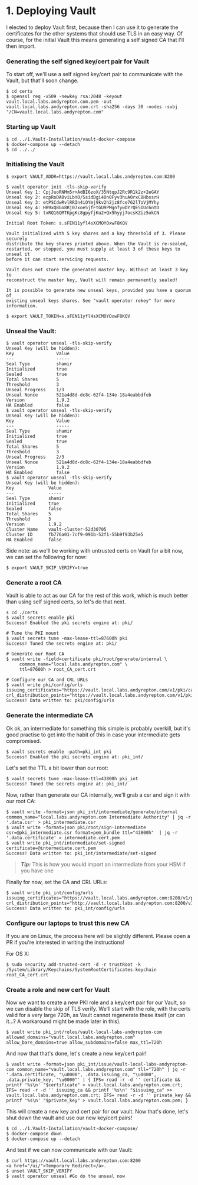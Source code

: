 # 1. Deploying Vault

I elected to deploy Vault first, because then I can use it to generate the certificates for the other systems that should use TLS in an easy way. Of course, for the initial Vault this means generating a self signed CA that I'll then import.


### Generating the self signed key/cert pair for Vault

To start off, we'll use a self signed key/cert pair to communicate with the Vault, but that'll soon change.

```
$ cd certs
$ openssl req -x509 -newkey rsa:2048 -keyout vault.local.labs.andyrepton.com.pem -out vault.local.labs.andyrepton.com.crt -sha256 -days 30 -nodes -subj "/CN=vault.local.labs.andyrepton.com"
```

### Starting up Vault

```
$ cd ../1.Vault-Installation/vault-docker-compose
$ docker-compose up --detach
$ cd ../../
```

### Initialising the Vault

```
$ export VAULT_ADDR=https://vault.local.labs.andyrepton.com:8200

$ vault operator init -tls-skip-verify
Unseal Key 1: CpjJuoRNMm5r+AdBI6zoX/35NtqpJ2Rc9R1k2z+2eGAY
Unseal Key 2: ecpRoDA0viLbYO/SsidDgi4On0Fyv3huA0rxC8HbssrH
Unseal Key 3: etPSCdwRvlRRIn4iOYmj9kv2h2jz8fce762lToVjMYhy
Unseal Key 4: HB9xQ8Go8Rj07xoe5jfFtGU9PMgnfywDYrQE5IUc6ntD
Unseal Key 5: txRQ16QMTKpgKc8gpyfjKu2+Qx9hyyj7ocsKZiz5okCN

Initial Root Token: s.sFEN11yfl4sXCMOYOxwF8KQV

Vault initialized with 5 key shares and a key threshold of 3. Please securely
distribute the key shares printed above. When the Vault is re-sealed,
restarted, or stopped, you must supply at least 3 of these keys to unseal it
before it can start servicing requests.

Vault does not store the generated master key. Without at least 3 key to
reconstruct the master key, Vault will remain permanently sealed!

It is possible to generate new unseal keys, provided you have a quorum of
existing unseal keys shares. See "vault operator rekey" for more information.

$ export VAULT_TOKEN=s.sFEN11yfl4sXCMOYOxwF8KQV
```

### Unseal the Vault:

```
$ vault operator unseal -tls-skip-verify
Unseal Key (will be hidden):
Key                Value
---                -----
Seal Type          shamir
Initialized        true
Sealed             true
Total Shares       5
Threshold          3
Unseal Progress    1/3
Unseal Nonce       521a4d8d-dc8c-62f4-134e-18a4eabbdfeb
Version            1.9.2
HA Enabled         false
$ vault operator unseal -tls-skip-verify
Unseal Key (will be hidden):
Key                Value
---                -----
Seal Type          shamir
Initialized        true
Sealed             true
Total Shares       5
Threshold          3
Unseal Progress    2/3
Unseal Nonce       521a4d8d-dc8c-62f4-134e-18a4eabbdfeb
Version            1.9.2
HA Enabled         false
$ vault operator unseal -tls-skip-verify
Unseal Key (will be hidden):
Key             Value
---             -----
Seal Type       shamir
Initialized     true
Sealed          false
Total Shares    5
Threshold       3
Version         1.9.2
Cluster Name    vault-cluster-52d30705
Cluster ID      fb776a01-7cf9-091b-52f1-55b9f93b25e5
HA Enabled      false
```

Side note: as we'll be working with untrusted certs on Vault for a bit now, we can set the following for now:

```
$ export VAULT_SKIP_VERIFY=true
```

### Generate a root CA

Vault is able to act as our CA for the rest of this work, which is much better than using self signed certs, so let's do that next.

```
s cd ./certs
$ vault secrets enable pki
Success! Enabled the pki secrets engine at: pki/

# Tune the PKI mount
$ vault secrets tune -max-lease-ttl=87600h pki
Success! Tuned the secrets engine at: pki/

# Generate our Root CA
$ vault write -field=certificate pki/root/generate/internal \
     common_name="local.labs.andyrepton.com" \
     ttl=87600h > root_CA_cert.crt

# Configure our CA and CRL URLs
$ vault write pki/config/urls issuing_certificates="https://vault.local.labs.andyrepton.com/v1/pki/ca" crl_distribution_points="https://vault.local.labs.andyrepton.com/v1/pki/crl"
Success! Data written to: pki/config/urls
```

### Generate the intermediate CA

Ok ok, an intermediate for something this simple is probably overkill, but it's good practise to get into the habit of this in case your intermediate gets compromised.

```
$ vault secrets enable -path=pki_int pki
Success! Enabled the pki secrets engine at: pki_int/
```

Let's set the TTL a bit lower than our root:

```
$ vault secrets tune -max-lease-ttl=43800h pki_int
Success! Tuned the secrets engine at: pki_int/
```

Now, rather than generate our CA internally, we'll grab a csr and sign it with our root CA:

```
$ vault write -format=json pki_int/intermediate/generate/internal common_name="local.labs.andyrepton.com Intermediate Authority" | jq -r '.data.csr' > pki_intermediate.csr
$ vault write -format=json pki/root/sign-intermediate csr=@pki_intermediate.csr format=pem_bundle ttl="43800h"  | jq -r '.data.certificate' > intermediate.cert.pem
$ vault write pki_int/intermediate/set-signed certificate=@intermediate.cert.pem
Success! Data written to: pki_int/intermediate/set-signed
```

> **_Tip:_** This is how you would import an intermediate from your HSM if you have one

Finally for now, set the CA and CRL URLs:

```
$ vault write pki_int/config/urls issuing_certificates="https://vault.local.labs.andyrepton.com:8200/v1/pki_int/ca" crl_distribution_points="http://vault.local.labs.andyrepton.com:8200/v1/pki_int/crl"
Success! Data written to: pki_int/config/urls
```

### Configure our laptops to trust this new CA

If you are on Linux, the process here will be slightly different. Please open a PR if you're interested in writing the instructions!

For OS X:

```
$ sudo security add-trusted-cert -d -r trustRoot -k /System/Library/Keychains/SystemRootCertificates.keychain root_CA_cert.crt
```

### Create a role and new cert for Vault

Now we want to create a new PKI role and a key/cert pair for our Vault, so we can disable the skip of TLS verify. We'll start with the role, with the certs valid for a very large 720h, as Vault cannot regenerate these itself (or can it...? A workaround might be made later in this).

```
$ vault write pki_int/roles/vault-local-labs-andyrepton-com allowed_domains="vault.local.labs.andyrepton.com" allow_bare_domains=true allow_subdomains=false max_ttl=720h
```

And now that that's done, let's create a new key/cert pair!

```
$ vault write -format=json pki_int/issue/vault-local-labs-andyrepton-com common_name="vault.local.labs.andyrepton.com" tll="720h" | jq -r '.data.certificate, "\u0000", .data.issuing_ca, "\u0000", .data.private_key, "\u0000"' | { IFS= read -r -d '' certificate && printf '%s\n' "$certificate" > vault.local.labs.andyrepton.com.crt; IFS= read -r -d '' issuing_ca && printf '%s\n' "$issuing_ca" >> vault.local.labs.andyrepton.com.crt; IFS= read -r -d '' private_key && printf '%s\n' "$private_key" > vault.local.labs.andyrepton.com.pem; }
```

This will create a new key and cert pair for our vault. Now that's done, let's shut down the vault and use our new key/cert pairs!

```
$ cd ../1.Vault-Installation/vault-docker-compose/
$ docker-compose down
$ docker-compose up --detach
```

And test if we can now communicate with our Vault:

```
$ curl https://vault.local.labs.andyrepton.com:8200
<a href="/ui/">Temporary Redirect</a>.
$ unset VAULT_SKIP_VERIFY
$ vault operator unseal #Go do the unseal now
```

